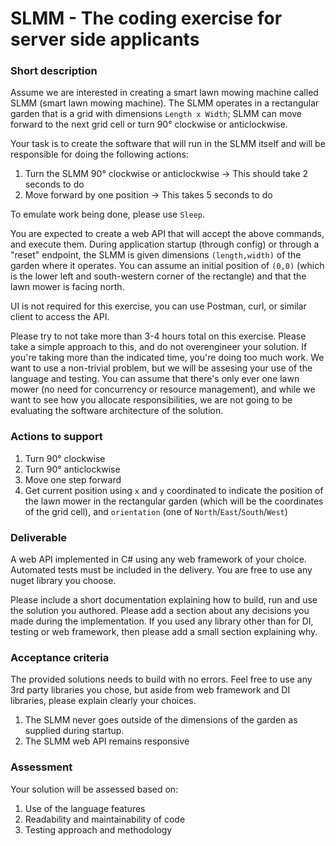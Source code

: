 SLMM - The coding exercise for server side applicants
=====================================================

### Short description
Assume we are interested in creating a smart lawn mowing machine called SLMM (smart lawn mowing machine).
The SLMM operates in a rectangular garden that is a grid with dimensions `Length x Width`; SLMM can move forward
to the next grid cell or turn 90° clockwise or anticlockwise.

Your task is to create the software that will run in the SLMM itself and will be responsible for doing the following actions:

1. Turn the SLMM 90° clockwise or anticlockwise -> This should take 2 seconds to do
1. Move forward by one position -> This takes 5 seconds to do

To emulate work being done, please use `Sleep`.

You are expected to create a web API that will accept the above commands, and execute them. During application startup (through config) or through a "reset" endpoint, the SLMM is given dimensions `(length,width)` of the garden where it operates. You can assume an initial position of `(0,0)` (which is the lower left and south-western corner of the rectangle) and that the lawn mower is facing north.

UI is not required for this exercise, you can use Postman, curl, or similar client to access the API.

Please try to not take more than 3-4 hours total on this exercise. Please take a simple approach to this, and do not overengineer your solution. If you're taking more than the indicated time, you're doing too much work. We want to use a non-trivial problem, but we will be assesing your use of the language and testing. You can assume that there's only ever one lawn mower (no need for concurrency or resource management), and while we want to see how you allocate responsibilities, we are not going to be evaluating the software architecture of the solution.

### Actions to support
1. Turn 90° clockwise
1. Turn 90° anticlockwise
1. Move one step forward
1. Get current position using `x` and `y` coordinated to indicate the position of the lawn mower in the rectangular garden (which will be the coordinates of the grid cell), and `orientation` (one of `North`/`East`/`South`/`West`)

### Deliverable
A web API implemented in C# using any web framework of your choice. Automated tests must be included in the delivery. You are free to use any nuget library you choose.

Please include a short documentation explaining how to build, run and use the solution you authored. Please add a section about any decisions you made during the implementation. If you used any library other than for DI, testing or web framework, then please add a small section explaining why.

### Acceptance criteria

The provided solutions needs to build with no errors. Feel free to use any 3rd party libraries you chose, but aside from web framework and DI libraries, please explain clearly your choices.

1. The SLMM never goes outside of the dimensions of the garden as supplied during startup.
1. The SLMM web API remains responsive

### Assessment

Your solution will be assessed based on:

1. Use of the language features
1. Readability and maintainability of code
1. Testing approach and methodology
